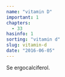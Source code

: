 ```yaml
---
name: "vitamin D"
important: 1
chapters:  
  - 33
hasinfo: 1
sorting: "vitamin d"
slug: vitamin-d
date: "2016-06-05"
---
```


Se ergocalciferol.
